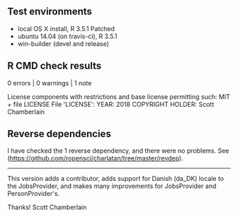 ## Test environments

* local OS X install, R 3.5.1 Patched
* ubuntu 14.04 (on travis-ci), R 3.5.1
* win-builder (devel and release)

## R CMD check results

0 errors | 0 warnings | 1 note

  License components with restrictions and base license permitting such:
    MIT + file LICENSE
  File 'LICENSE':
    YEAR: 2018
    COPYRIGHT HOLDER: Scott Chamberlain

## Reverse dependencies

I have checked the 1 reverse dependency, and there were no problems.
See (<https://github.com/ropensci/charlatan/tree/master/revdep>).

---

This version adds a contributor, adds support for Danish (da_DK) 
locale to the JobsProvider, and makes many improvements for 
JobsProvider and PersonProvider's.

Thanks!
Scott Chamberlain
